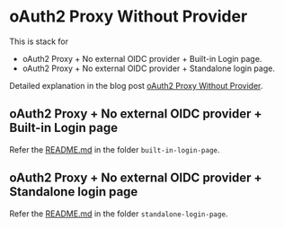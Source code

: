 # oAuth2 Proxy Without Provider

This is stack for

* oAuth2 Proxy + No external OIDC provider + Built-in Login page.
* oAuth2 Proxy + No external OIDC provider + Standalone login page.

Detailed explanation in the blog post [oAuth2 Proxy Without Provider](https://arulraj.net/2024/12/no-more-basic-auth-htpasswd-with-oauth2-proxy).

## oAuth2 Proxy + No external OIDC provider + Built-in Login page


Refer the [README.md](./built-in-login-page/README.md) in the folder `built-in-login-page`.

## oAuth2 Proxy + No external OIDC provider + Standalone login page

Refer the [README.md](./standalone-login-page/README.md) in the folder `standalone-login-page`.
